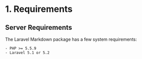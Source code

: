 # 1. Requirements

## Server Requirements

The Laravel Markdown package has a few system requirements:

    - PHP >= 5.5.9
    - Laravel 5.1 or 5.2
